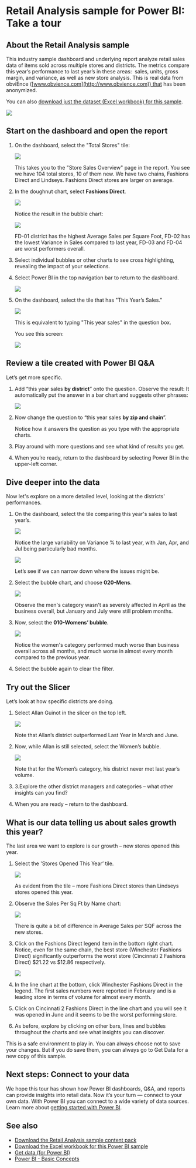 ﻿<properties
   pageTitle="Retail Analysis sample for Power BI: Take a tour"
   description="Retail Analysis sample for Power BI: Take a tour"
   services="powerbi"
   documentationCenter=""
   authors="mihart"
   manager="mblythe"
   editor=""
   tags=""
   qualityFocus="no"
   qualityDate=""/>

<tags
   ms.service="powerbi"
   ms.devlang="NA"
   ms.topic="article"
   ms.tgt_pltfrm="NA"
   ms.workload="powerbi"
   ms.date="01/15/2016"
   ms.author="mihart"/>

# Retail Analysis sample for Power BI: Take a tour

##  About the Retail Analysis sample

This industry sample dashboard and underlying report analyze retail sales data of items sold across multiple stores and districts. The metrics compare this year’s performance to last year’s in these areas:  sales, units, gross margin, and variance, as well as new store analysis. This is real data from obviEnce ([www.obvience.com](http://www.obvience.com)) that has been anonymized.

You can also [download just the dataset (Excel workbook) for this sample](http://go.microsoft.com/fwlink/?LinkId=528592).

![](media/powerbi-sample-retail-analysis-take-a-tour/PBI_newDash.png)

##  Start on the dashboard and open the report

1.  On the dashboard, select the "Total Stores" tile:

    ![](media/powerbi-sample-retail-analysis-take-a-tour/retail-analysis-7.png)  

    This takes you to the "Store Sales Overview" page in the report. You see we have 104 total stores, 10 of them new. We have two chains, Fashions Direct and Lindseys. Fashions Direct stores are larger on average.

2.  In the doughnut chart, select **Fashions Direct**.

    ![](media/powerbi-sample-retail-analysis-take-a-tour/PBI_donut.png)  

    Notice the result in the bubble chart:

    ![](media/powerbi-sample-retail-analysis-take-a-tour/PBI_Sample_RetAnlBubbles.png)  

    FD-01 district has the highest Average Sales per Square Foot, FD-02 has the lowest Variance in Sales compared to last year, FD-03 and FD-04 are worst performers overall.

3.  Select individual bubbles or other charts to see cross highlighting, revealing the impact of your selections.

4.  Select Power BI in the top navigation bar to return to the dashboard.

    ![](media/powerbi-sample-retail-analysis-take-a-tour/retail-analysis.png)

5.  On the dashboard, select the tile that has "This Year’s Sales."

    ![](media/powerbi-sample-retail-analysis-take-a-tour/PBI_Sample_RetAnlThisYrSales.png)

    This is equivalent to typing "This year sales" in the question box.

    You see this screen:

    ![](media/powerbi-sample-retail-analysis-take-a-tour/PBI_QnA.png)

##  Review a tile created with Power BI Q&A

Let’s get more specific.

1.  Add “this year sales **by district**” onto the question. Observe the result: It automatically put the answer in a bar chart and suggests other phrases:

    ![](media/powerbi-sample-retail-analysis-take-a-tour/PBI_Sample_RetAnlQnABar.png)

2.  Now change the question to “this year sales **by zip and chain**”.

    Notice how it answers the question as you type with the appropriate charts.

3.  Play around with more questions and see what kind of results you get.

4.  When you’re ready, return to the dashboard by selecting Power BI in the upper-left corner.

##  Dive deeper into the data

Now let's explore on a more detailed level, looking at the districts' performances.

1.  On the dashboard, select the tile comparing this year's sales to last year’s.

    ![](media/powerbi-sample-retail-analysis-take-a-tour/PBI_Sample_RetAnlAreaCht.png)

    Notice the large variability on Variance % to last year, with Jan, Apr, and Jul being particularly bad months.

    ![](media/powerbi-sample-retail-analysis-take-a-tour/PBI_Sample_RetAnlSalesVarCol.png)

    Let’s see if we can narrow down where the issues might be.

2.  Select the bubble chart, and choose **020-Mens**.

    ![](media/powerbi-sample-retail-analysis-take-a-tour/PBI_Sample_RetAnlMensXfltr.png)  

    Observe the men's category wasn't as severely affected in April as the business overall, but January and July were still problem months.

3.  Now, select the **010-Womens’ bubble**.

    ![](media/powerbi-sample-retail-analysis-take-a-tour/PBI_Sample_RetAnlWomensXfilter.png)

    Notice the women's category performed much worse than business overall across all months, and much worse in almost every month compared to the previous year.

4.  Select the bubble again to clear the filter.

##  Try out the Slicer

Let’s look at how specific districts are doing.

1.  Select Allan Guinot in the slicer on the top left.

    ![](media/powerbi-sample-retail-analysis-take-a-tour/PBI_Sample_RetAnlAllanAll.png)

    Note that Allan’s district outperformed Last Year in March and June.

2.  Now, while Allan is still selected, select the Women’s bubble.

    ![](media/powerbi-sample-retail-analysis-take-a-tour/PBI_Sample_RetAnlAllanWomen.png)

    Note that for the Women’s category, his district never met last year’s volume.

3.  3.Explore the other district managers and categories – what other insights can you find?

4.  When you are ready – return to the dashboard.

## What is our data telling us about sales growth this year?

The last area we want to explore is our growth – new stores opened this year.

1.  Select the 'Stores Opened This Year’ tile.

    ![](media/powerbi-sample-retail-analysis-take-a-tour/retail-analysis-4.png)

    As evident from the tile – more Fashions Direct stores than Lindseys stores opened this year.

2.  Observe the Sales Per Sq Ft by Name chart:

    ![](media/powerbi-sample-retail-analysis-take-a-tour/15.png)

     There is quite a bit of difference in Average Sales per SQF across the new stores.

3.  Click on the Fashions Direct legend item in the bottom right chart. Notice, even for the same chain, the best store (Winchester Fashions Direct) significantly outperforms the worst store (Cincinnati 2 Fashions Direct) $21.22 vs $12.86 respectively.

    ![](media/powerbi-sample-retail-analysis-take-a-tour/17b.png)

4.  In the line chart at the bottom, click Winchester Fashions Direct in the legend. The first sales numbers were reported in February and is a leading store in terms of volume for almost every month.

5.  Click on Cincinnati 2 Fashions Direct in the line chart and you will see it was opened in June and it seems to be the worst performing store.

6.  As before, explore by clicking on other bars, lines and bubbles throughout the charts and see what insights you can discover.

This is a safe environment to play in. You can always choose not to save your changes. But if you do save them, you can always go to Get Data for a new copy of this sample.

## Next steps: Connect to your data

We hope this tour has shown how Power BI dashboards, Q&A, and reports can provide insights into retail data. Now it’s your turn — connect to your own data. With Power BI you can connect to a wide variety of data sources. Learn more about [getting started with Power BI](https://support.office.com/article/Get-Started-with-Power-BI-Preview-0f0237e2-f74f-49ab-82ea-1990c3c3deb8).

## See also

-   [Download the Retail Analysis sample content pack](powerbi-sample-tutorial-connect-to-the-samples.md)
-   [Download the Excel workbook for this Power BI sample](http://go.microsoft.com/fwlink/?LinkId=528592)
-   [Get data (for Power BI)](powerbi-service-get-data.md)
-   [Power BI - Basic Concepts](powerbi-service-basic-concepts.md)
